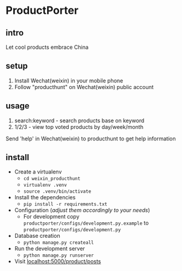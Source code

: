 # ProductPorter

## intro

Let cool products embrace China

## setup

1. Install Wechat(weixin) in your mobile phone
2. Follow "producthunt" on Wechat(weixin) public account

## usage

1. search:keyword - search products base on keyword
2. 1/2/3 - view top voted products by day/week/month

Send 'help' in Wechat(weixin) to producthunt to get help information

## install

* Create a virtualenv
    * `cd weixin_producthunt`
    * `virtualenv .venv`
    * `source .venv/bin/activate`
* Install the dependencies
    * `pip install -r requirements.txt`
* Configuration (_adjust them accordingly to your needs_)
    * For development copy `productporter/configs/development.py.example` to `productporter/configs/development.py`
* Database creation
    * `python manage.py createall`
* Run the development server
    * `python manage.py runserver`
* Visit [localhost:5000/product/posts](http://localhost:5000/product/posts)

